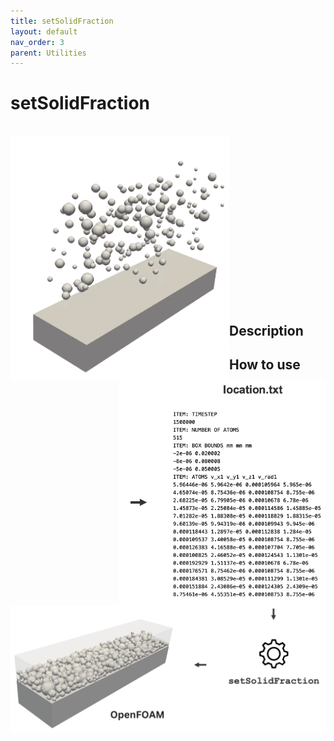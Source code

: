 ```yaml
---
title: setSolidFraction
layout: default
nav_order: 3
parent: Utilities
---
```


# setSolidFraction

<br>

<img align="left"  width="350"  src="images/particles.gif"> 
<img align="right"  width="330"  src="images/banner1.png"> <br> 
<img align="left"   src="images/banner2.png"> <br>


<p></p>

<br>
<br>
<br>
<br>
<br>
<br>
<br>
<br>
<br>
<br>
<br>
<br>
<br>

## Description



## How to use
